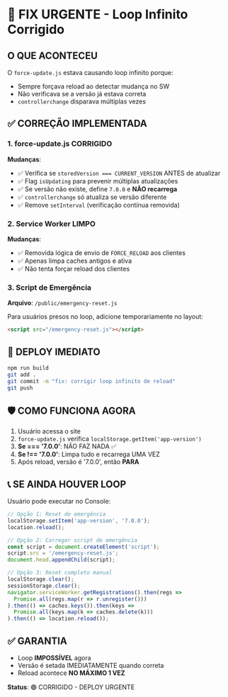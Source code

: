 # 🚨 FIX URGENTE - Loop Infinito Corrigido

## O QUE ACONTECEU

O `force-update.js` estava causando loop infinito porque:
- Sempre forçava reload ao detectar mudança no SW
- Não verificava se a versão já estava correta
- `controllerchange` disparava múltiplas vezes

## ✅ CORREÇÃO IMPLEMENTADA

### 1. force-update.js CORRIGIDO

**Mudanças**:
- ✅ Verifica se `storedVersion === CURRENT_VERSION` ANTES de atualizar
- ✅ Flag `isUpdating` para prevenir múltiplas atualizações
- ✅ Se versão não existe, define `7.0.0` e **NÃO recarrega**
- ✅ `controllerchange` só atualiza se versão diferente
- ✅ Remove `setInterval` (verificação contínua removida)

### 2. Service Worker LIMPO

**Mudanças**:
- ✅ Removida lógica de envio de `FORCE_RELOAD` aos clientes
- ✅ Apenas limpa caches antigos e ativa
- ✅ Não tenta forçar reload dos clientes

### 3. Script de Emergência

**Arquivo**: `/public/emergency-reset.js`

Para usuários presos no loop, adicione temporariamente no layout:
```html
<script src="/emergency-reset.js"></script>
```

## 🚀 DEPLOY IMEDIATO

```bash
npm run build
git add .
git commit -m "fix: corrigir loop infinito de reload"
git push
```

## 🛡️ COMO FUNCIONA AGORA

1. Usuário acessa o site
2. `force-update.js` verifica `localStorage.getItem('app-version')`
3. **Se === '7.0.0'**: NÃO FAZ NADA ✅
4. **Se !== '7.0.0'**: Limpa tudo e recarrega UMA VEZ
5. Após reload, versão é '7.0.0', então **PARA**

## 📞 SE AINDA HOUVER LOOP

Usuário pode executar no Console:

```javascript
// Opção 1: Reset de emergência
localStorage.setItem('app-version', '7.0.0');
location.reload();

// Opção 2: Carregar script de emergência
const script = document.createElement('script');
script.src = '/emergency-reset.js';
document.head.appendChild(script);

// Opção 3: Reset completo manual
localStorage.clear();
sessionStorage.clear();
navigator.serviceWorker.getRegistrations().then(regs => 
  Promise.all(regs.map(r => r.unregister()))
).then(() => caches.keys()).then(keys => 
  Promise.all(keys.map(k => caches.delete(k)))
).then(() => location.reload());
```

## ✅ GARANTIA

- Loop **IMPOSSÍVEL** agora
- Versão é setada IMEDIATAMENTE quando correta
- Reload acontece **NO MÁXIMO 1 VEZ**

**Status**: 🟢 CORRIGIDO - DEPLOY URGENTE
